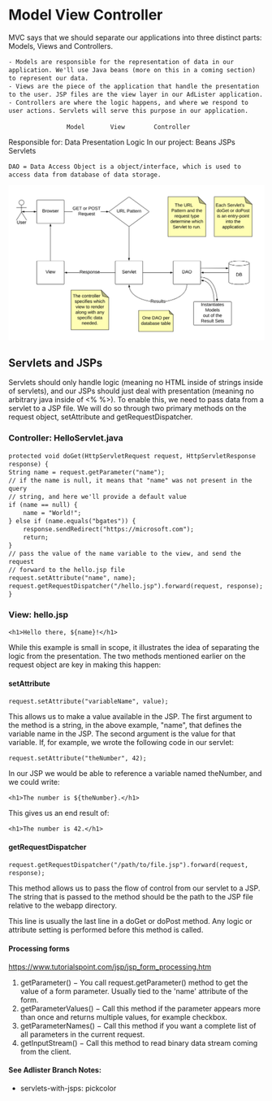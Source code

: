 # Model View Controller
MVC says that we should separate our applications into three distinct parts: Models, Views and Controllers.

    - Models are responsible for the representation of data in our application. We'll use Java beans (more on this in a coming section) to represent our data.
    - Views are the piece of the application that handle the presentation to the user. JSP files are the view layer in our AdLister application.
    - Controllers are where the logic happens, and where we respond to user actions. Servlets will serve this purpose in our application.

 	                Model 	    View 	    Controller
Responsible for: 	Data 	Presentation 	Logic
In our project: 	Beans 	JSPs 	        Servlets

    DAO = Data Access Object is a object/interface, which is used to access data from database of data storage.

![](../MVC-Servlets-DAO-Diagram.png)

## Servlets and JSPs
Servlets should only handle logic (meaning no HTML inside of strings inside of servlets), and our JSPs should just deal with presentation (meaning no arbitrary java inside of <% %>). To enable this, we need to pass data from a servlet to a JSP file. We will do so through two primary methods on the request object, setAttribute and getRequestDispatcher.

### Controller: HelloServlet.java

    protected void doGet(HttpServletRequest request, HttpServletResponse response) {
    String name = request.getParameter("name");
    // if the name is null, it means that "name" was not present in the query
    // string, and here we'll provide a default value
    if (name == null) {
        name = "World!";
    } else if (name.equals("bgates")) {
        response.sendRedirect("https://microsoft.com");
        return;
    }
    // pass the value of the name variable to the view, and send the request
    // forward to the hello.jsp file
    request.setAttribute("name", name);
    request.getRequestDispatcher("/hello.jsp").forward(request, response);
    }

### View: hello.jsp

    <h1>Hello there, ${name}!</h1>

While this example is small in scope, it illustrates the idea of separating the logic from the presentation. The two methods mentioned earlier on the request object are key in making this happen:

#### setAttribute

    request.setAttribute("variableName", value);

This allows us to make a value available in the JSP. The first argument to the method is a string, in the above example, "name", that defines the variable name in the JSP. The second argument is the value for that variable. If, for example, we wrote the following code in our servlet:

    request.setAttribute("theNumber", 42);

In our JSP we would be able to reference a variable named theNumber, and we could write:

    <h1>The number is ${theNumber}.</h1>

This gives us an end result of:

    <h1>The number is 42.</h1>

#### getRequestDispatcher

    request.getRequestDispatcher("/path/to/file.jsp").forward(request, response);

This method allows us to pass the flow of control from our servlet to a JSP. The string that is passed to the method should be the path to the JSP file relative to the webapp directory.

This line is usually the last line in a doGet or doPost method. Any logic or attribute setting is performed before this method is called.


#### Processing forms
https://www.tutorialspoint.com/jsp/jsp_form_processing.htm

1. getParameter() − You call request.getParameter() method to get the value of a form parameter. Usually tied to the 'name' attribute of the form.
2. getParameterValues() − Call this method if the parameter appears more than once and returns multiple values, for example checkbox.
3. getParameterNames() − Call this method if you want a complete list of all parameters in the current request.
4. getInputStream() − Call this method to read binary data stream coming from the client.


#### See Adlister Branch Notes:
- servlets-with-jsps: pickcolor